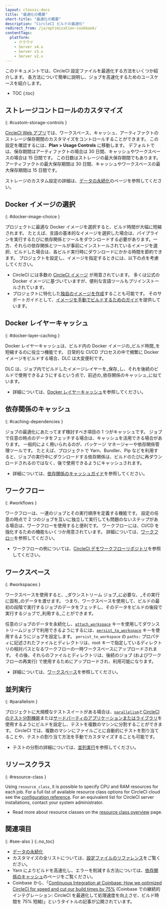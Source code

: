```yaml
---
layout: classic-docs
title: "最適化の概要"
short-title: "最適化の概要"
description: "CircleCI ビルドの最適化"
redirect_from: /ja/optimization-cookbook/
contentTags:
  platform:
    - クラウド
    - Server v4.x
    - Server v3.x
    - Server v2.x
---
```


このドキュメントでは、CircleCI 設定ファイルを最適化する方法をいくつか紹介します。 各方法について簡単に説明し、ジョブを高速化するためのユースケースを紹介します。

* TOC
{:toc}

## ストレージコントロールのカスタマイズ
{: #custom-storage-controls }

[CircleCI Web アプリ](https://app.circleci.com/)では、ワークスペース、キャッシュ、アーティファクトのストレージ保存期間のカスタマイズをコントロールすることができます。 この設定を確認するには、**Plan > Usage Controls** に移動します。 デフォルトでは、保存期間はアーティファクトの場合は 30 日間、キャッシュやワークスペースの場合は 15 日間です。 この日数はストレージの最大保存期間でもあります。 アーティファクトの最大保存期間は 30 日間、キャッシュやワークスペースの最大保存期間は 15 日間です。

ストレージのカスタム設定の詳細は、[データの永続化]({{site.baseurl}}/ja/persist-data/#custom-storage-usage)のページを参照してください。

## Docker イメージの選択
{: #docker-image-choice }

プロジェクトに最適な Docker イメージを選択すると、ビルド時間が大幅に短縮されます。 たとえば、言語の基本的なイメージを選択した場合は、パイプラインを実行するたびに依存関係とツールをダウンロードする必要があります。一方、それらの依存関係とツールが事前にインストールされているイメージを選択、ビルドした場合は、各ビルド実行時にダウンロードにかかる時間を節約できます。 プロジェクトを設定し、イメージを指定するときには、以下の点を考慮してください。

* CircleCI には多数の [CircleCI イメージ]({{site.baseurl}}/ja/circleci-images/#section=configuration) が用意されています。 多くは公式の Docker イメージに基づいていますが、便利な言語ツールもプリインストールされています。
* プロジェクトに特化した[独自のイメージを作成]({{site.baseurl}}/ja/custom-images/#section=configuration)することも可能です。 そのサポートガイドとして、[イメージを手動でビルドするためのガイド]({{site.baseurl}}/ja/custom-images/#creating-a-custom-image-manually)を提供しています。

## Docker レイヤーキャッシュ
{: #docker-layer-caching }

Docker レイヤーキャッシュは、ビルド内の Docker イメージの_ビルド時間_を短縮するのに役立つ機能です。 日常的な CI/CD プロセスの中で頻繁に Docker イメージをビルドする場合、DLC は大変便利です。

DLC は、ジョブ内でビルドしたイメージレイヤーを_保存_し、それを後続のビルドで使用できるようにするという点で、前述の_依存関係のキャッシュ_に似ています。

* 詳細については、[Docker レイヤーキャッシュ]({{site.baseurl}}/ja/docker-layer-caching)を参照してください。

## 依存関係のキャッシュ
{: #caching-dependencies }

ジョブの最適化にあたってまず検討すべき項目の 1 つがキャッシュです。 ジョブで任意の時点のデータをフェッチする場合は、キャッシュを活用できる場合があります。 一般的によく用いられるのが、パッケージ マネージャーや依存関係管理ツールです。 たとえば、プロジェクトで Yarn、Bundler、Pip などを利用すると、ジョブの実行中にダウンロードする依存関係は、ビルドのたびに再ダウンロードされるのではなく、後で使用できるようにキャッシュされます。

* 詳細については、[依存関係のキャッシュガイド]({{site.baseurl}}/ja/caching)を参照してください。

## ワークフロー
{: #workflows }

ワークフローは、一連のジョブとその実行順序を定義する機能です。 設定の任意の時点で 2 つのジョブを互いに独立して実行しても問題のないステップがある場合は、ワークフローを使用すると便利です。 ワークフローには、CI/CD を強化するための機能もいくつか用意されています。 詳細については、[ワークフロー]({{site.baseurl}}/ja/workflows/)を参照してください。

* ワークフローの例については、[CircleCI デモワークフローリポジトリ](https://github.com/CircleCI-Public/circleci-demo-workflows/)を参照してください。

## ワークスペース
{: #workspaces }

ワークスペースを使用すると、_ダウンストリーム ジョブ_に必要な、_その実行に固有_のデータを渡せます。 つまり、ワークスペースを使用して、ビルドの最初の段階で実行するジョブのデータをフェッチし、そのデータをビルドの後段で実行するジョブで_利用する_ことができます。

任意のジョブのデータを永続化し、[`attach_workspace`]({{site.baseurl}}/ja/configuration-reference#attachworkspace) キーを使用してダウンストリームジョブで利用できるようにするには、[`persist_to_workspace`]({{site.baseurl}}/ja/configuration-reference#persisttoworkspace) キーを使用するようにジョブを設定します。 `persist_to_workspace` の `paths:` プロパティに記述されたファイルとディレクトリは、root キーで指定しているディレクトリの相対パスとなるワークフローの一時ワークスペースにアップロードされます。 その後、それらのファイルとディレクトリは、後続のジョブ (およびワークフローの再実行) で使用するためにアップロードされ、利用可能になります。

* 詳細については、[ワークスペース]({{site.baseurl}}/ja/workspaces/)を参照してください。

## 並列実行
{: #parallelism }

プロジェクトに大規模なテストスイートがある場合は、[`parallelism`]({{site.baseurl}}/ja/configuration-reference#parallelism)と[CircleCI のテスト分割機能]({{site.baseurl}}/ja/parallelism-faster-jobs/#using-the-circleci-cli-to-split-tests)または[サードパーティのアプリケーションまたはライブラリ]({{site.baseurl}}/ja/parallelism-faster-jobs/#other-ways-to-split-tests)を使用するようにビルドを設定し、テストを複数のマシンに分割することができます。 CircleCI では、複数のマシンにファイルごとに自動的にテストを割り当てることや、テストの割り当て方法を手動でカスタマイズすることも可能です。

* テストの分割の詳細については、[並列実行]({{site.baseurl}}/ja/parallelism-faster-jobs)を参照してください。

## リソースクラス
{: #resource-class }

Using `resource_class`, it is possible to specify CPU and RAM resources for each job. For a full list of available resource class options for CircleCI cloud see the [configuration reference](/docs/configuration-reference/#resourceclass). For an equivalent list for CircleCI server installations, contact your system administrator.

* Read more about resource classes on the [resource class overview](/docs/resource-class-overview/) page.

## 関連項目
{: #see-also }
{:.no_toc}

- [データの永続化]({{site.baseurl}}/ja/persist-data)
- カスタマイズの全リストについては、[設定ファイルのリファレンス]({{site.baseurl}}/ja/configuration-reference/)をご覧ください。
- Yarn によりビルドを高速化し、エラーを削減する方法については、[依存関係のキャッシュ]({{site.baseurl}}/ja/caching/#basic-example-of-package-manager-caching)のページをご覧ください。
- Coinbase から、「[Continuous Integration at Coinbase: How we optimized CircleCI for speed and cut our build times by 75%](https://blog.coinbase.com/continuous-integration-at-coinbase-how-we-optimized-circleci-for-speed-cut-our-build-times-by-378c8b1d7161) (Coinbase での継続的インテグレーション: CircleCI を最適化して処理速度を向上させ、ビルド時間を 75% 短縮)」というタイトルの記事が公開されています。
